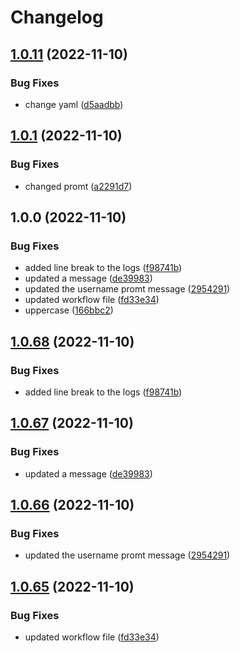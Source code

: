 # Changelog

## [1.0.11](https://github.com/NirK8/create-cognito-user/compare/v1.0.1...v1.0.11) (2022-11-10)


### Bug Fixes

* change yaml ([d5aadbb](https://github.com/NirK8/create-cognito-user/commit/d5aadbb8dd806ad838f78da63339eb6813966a40))

## [1.0.1](https://github.com/NirK8/create-cognito-user/compare/v1.0.0...v1.0.1) (2022-11-10)


### Bug Fixes

* changed promt ([a2291d7](https://github.com/NirK8/create-cognito-user/commit/a2291d787009947dd78d64dee29e69d90fd30a46))

## 1.0.0 (2022-11-10)


### Bug Fixes

* added line break to the logs ([f98741b](https://github.com/NirK8/create-cognito-user/commit/f98741b63ea6e08f05990f7c3a94c80512c5d272))
* updated a message ([de39983](https://github.com/NirK8/create-cognito-user/commit/de399832d7f015460a7e2f8d2fdb91fd2ca812eb))
* updated the username promt message ([2954291](https://github.com/NirK8/create-cognito-user/commit/295429120cade4cf27b3909580d09064d2fd9f2f))
* updated workflow file ([fd33e34](https://github.com/NirK8/create-cognito-user/commit/fd33e344f044a9086d5fc44eb78276072fce033b))
* uppercase ([166bbc2](https://github.com/NirK8/create-cognito-user/commit/166bbc2a1c7767df4fc853b4193fe15de83dc70a))

## [1.0.68](https://github.com/NirK8/create-cognito-user/compare/v1.0.67...v1.0.68) (2022-11-10)


### Bug Fixes

* added line break to the logs ([f98741b](https://github.com/NirK8/create-cognito-user/commit/f98741b63ea6e08f05990f7c3a94c80512c5d272))

## [1.0.67](https://github.com/NirK8/create-cognito-user/compare/v1.0.66...v1.0.67) (2022-11-10)


### Bug Fixes

* updated a message ([de39983](https://github.com/NirK8/create-cognito-user/commit/de399832d7f015460a7e2f8d2fdb91fd2ca812eb))

## [1.0.66](https://github.com/NirK8/create-cognito-user/compare/v1.0.65...v1.0.66) (2022-11-10)


### Bug Fixes

* updated the username promt message ([2954291](https://github.com/NirK8/create-cognito-user/commit/295429120cade4cf27b3909580d09064d2fd9f2f))

## [1.0.65](https://github.com/NirK8/create-cognito-user/compare/1.0.64...v1.0.65) (2022-11-10)


### Bug Fixes

* updated workflow file ([fd33e34](https://github.com/NirK8/create-cognito-user/commit/fd33e344f044a9086d5fc44eb78276072fce033b))
